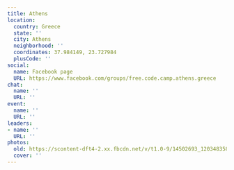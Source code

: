```yaml
---
title: Athens
location:
  country: Greece
  state: ''
  city: Athens
  neighborhood: ''
  coordinates: 37.984149, 23.727984
  plusCode: ''
social:
  name: Facebook page
  URL: https://www.facebook.com/groups/free.code.camp.athens.greece
chat:
  name: ''
  URL: ''
event:
  name: ''
  URL: ''
leaders:
- name: ''
  URL: ''
photos:
  old: https://scontent-dft4-2.xx.fbcdn.net/v/t1.0-9/14502693_1203483583057258_5182169845311210724_n.jpg?oh=6075032964e45d081bfc8edd84699da5&oe=59515494
  cover: ''
---
```

